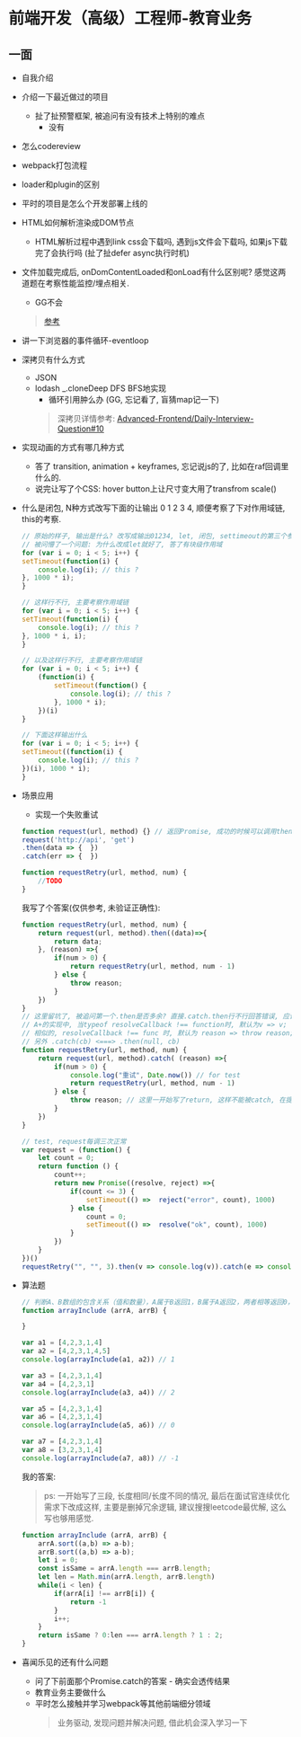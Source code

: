 # 前端开发（高级）工程师-教育业务
## 一面
- 自我介绍
- 介绍一下最近做过的项目
    - 扯了扯预警框架, 被追问有没有技术上特别的难点
        - 没有
- 怎么codereview
- webpack打包流程
- loader和plugin的区别
- 平时的项目是怎么个开发部署上线的
- HTML如何解析渲染成DOM节点
    - HTML解析过程中遇到link css会下载吗, 遇到js文件会下载吗, 如果js下载完了会执行吗  (扯了扯defer async执行时机)
- 文件加载完成后, onDomContentLoaded和onLoad有什么区别呢? 感觉这两道题在考察性能监控/埋点相关.
    - GG不会
    > [参考](https://juejin.cn/post/6844903623583891469)
- 讲一下浏览器的事件循环-eventloop
- 深拷贝有什么方式
    - JSON
    - lodash _.cloneDeep DFS BFS地实现
        - 循环引用肿么办 (GG, 忘记看了, 盲猜map记一下) 
        > 深拷贝详情参考: [Advanced-Frontend/Daily-Interview-Question#10](https://github.com/Advanced-Frontend/Daily-Interview-Question/issues/10)
- 实现动画的方式有哪几种方式
    - 答了 transition, animation + keyframes, 忘记说js的了, 比如在raf回调里什么的.
    - 说完让写了个CSS: hover button上让尺寸变大用了transfrom scale()
- 什么是闭包, N种方式改写下面的让输出 0 1 2 3 4, 顺便考察了下对作用域链, this的考察.
    ```javascript
    // 原始的样子, 输出是什么? 改写成输出01234, let, 闭包, settimeout的第三个参数,
    // 被问懵了一个问题: 为什么改成let就好了, 答了有块级作用域
    for (var i = 0; i < 5; i++) {
    setTimeout(function(i) {
        console.log(i); // this ?
    }, 1000 * i);
    }

    // 这样行不行, 主要考察作用域链
    for (var i = 0; i < 5; i++) {
    setTimeout(function(i) {
        console.log(i); // this ?
    }, 1000 * i, i);
    }

    // 以及这样行不行, 主要考察作用域链
    for (var i = 0; i < 5; i++) {
        (function(i) {
            setTimeout(function() {
                console.log(i); // this ?
            }, 1000 * i);
        })(i)
    }

    // 下面这样输出什么
    for (var i = 0; i < 5; i++) {
    setTimeout((function(i) {
        console.log(i); // this ?
    })(i), 1000 * i);
    }
    ```
- 场景应用
    - 实现一个失败重试
    ```javascript
    function request(url, method) {} // 返回Promise, 成功的时候可以调用then获得数据, 失败的时候调用catch获得reason
    request('http://api', 'get')
    .then(data => {  })
    .catch(err => {  })

    function requestRetry(url, method, num) {
        //TODO
    }
    ```
    我写了个答案(仅供参考, 未验证正确性):
    ``` javascript
    function requestRetry(url, method, num) {
        return request(url, method).then((data)=>{
            return data;
        }, (reason) =>{
            if(num > 0) {
                return requestRetry(url, method, num - 1)
            } else {
                throw reason;
            }
        })
    }
    // 这里留坑了, 被追问第一个.then是否多余? 直接.catch.then行不行回答错误, 应该是会传递结果的, 其实这样就可以:
    // A+的实现中, 当typeof resolveCallback !== function时, 默认为v => v;
    // 相似的, resolveCallback !== func 时, 默认为 reason => throw reason;
    // 另外 .catch(cb) <===> .then(null, cb)
    function requestRetry(url, method, num) {
        return request(url, method).catch( (reason) =>{
            if(num > 0) {
                console.log("重试", Date.now()) // for test
                return requestRetry(url, method, num - 1)
            } else {
                throw reason; // 这里一开始写了return, 这样不能被catch, 在提醒下改成了throw;
            }
        })
    }

    // test, request每调三次正常
    var request = (function() {
        let count = 0;
        return function () {
            count++;
            return new Promise((resolve, reject) =>{
                if(count <= 3) {
                    setTimeout(() =>  reject("error", count), 1000)
                } else {
                    count = 0;
                    setTimeout(() =>  resolve("ok", count), 1000)
                }
            })
        }
    })()
    requestRetry("", "", 3).then(v => console.log(v)).catch(e => console.log(e))
    ```

- 算法题
    ```javascript
    // 判断A、B数组的包含关系（值和数量），A属于B返回1，B属于A返回2，两者相等返回0，其他返回-1
    function arrayInclude (arrA, arrB) {

    }

    var a1 = [4,2,3,1,4]
    var a2 = [4,2,3,1,4,5]
    console.log(arrayInclude(a1, a2)) // 1

    var a3 = [4,2,3,1,4]
    var a4 = [4,2,3,1]
    console.log(arrayInclude(a3, a4)) // 2

    var a5 = [4,2,3,1,4]
    var a6 = [4,2,3,1,4]
    console.log(arrayInclude(a5, a6)) // 0

    var a7 = [4,2,3,1,4]
    var a8 = [3,2,3,1,4]
    console.log(arrayInclude(a7, a8)) // -1
    ```
    我的答案: 
    > ps: 一开始写了三段, 长度相同/长度不同的情况, 最后在面试官连续优化需求下改成这样, 主要是删掉冗余逻辑, 建议搜搜leetcode最优解, 这么写也够用感觉.
    ``` javascript
    function arrayInclude (arrA, arrB) {
        arrA.sort((a,b) => a-b);
        arrB.sort((a,b) => a-b);
        let i = 0;
        const isSame = arrA.length === arrB.length;
        let len = Math.min(arrA.length, arrB.length)
        while(i < len) {
            if(arrA[i] !== arrB[i]) {
                return -1
            }
            i++;
        }
        return isSame ? 0:len === arrA.length ? 1 : 2;
    }
    ```
- 喜闻乐见的还有什么问题
    - 问了下前面那个Promise.catch的答案 - 确实会透传结果
    - 教育业务主要做什么
    - 平时怎么接触并学习webpack等其他前端细分领域 
        > 业务驱动, 发现问题并解决问题, 借此机会深入学习一下